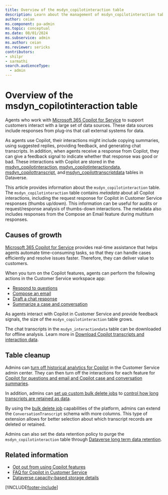 ```yaml
---
title: Overview of the msdyn_copilotinteraction table 
description: Learn about the management of msdyn_copilotinteraction table storage.
author: ceian
ms.component: pa-admin
ms.topic: conceptual
ms.date: 08/01/2024
ms.subservice: admin
ms.author: ceian
ms.reviewer: sericks
contributors:
- shilpr
- sarmathi
search.audienceType: 
  - admin
---
```


# Overview of the msdyn_copilotinteraction table 

Agents who work with [Microsoft 365 Copilot for Service](https://www.microsoft.com/microsoft-copilot/microsoft-copilot-for-service) to support customers interact with a large set of data sources. These data sources include responses from plug-ins that call external systems for data.

As agents use Copilot, their interactions might include copying summaries, using suggested replies, providing feedback, and generating chat transcripts. In addition, when agents receive a response from Copilot, they can give a feedback signal to indicate whether that response was good or bad. These interactions with Copilot are stored in the [msdyn_copilotinteraction](/dynamics365/customer-service/develop/reference/entities/msdyn_copilotinteraction), [msdyn_copilotinteractiondata](/dynamics365/customer-service/develop/reference/entities/msdyn_copilotinteractiondata), [msdyn_copilottranscript](/dynamics365/customer-service/develop/reference/entities/msdyn_copilottranscript), and [msdyn_copilottranscriptdata](/dynamics365/customer-service/develop/reference/entities/msdyn_copilottranscriptdata) tables in Dataverse.

This article provides information about the `msdyn_copilotinteraction` table. The `msdyn_copilotinteraction` table contains *metadata* about all Copilot interactions, including the request response for Copilot in Customer Service responses (thumbs up/down). This information can be useful for audits or request/response analysis of thumbs-down interactions. The metadata also includes responses from the Compose an Email feature during multiturn responses.

## Causes of growth

[Microsoft 365 Copilot for Service](https://www.microsoft.com/microsoft-copilot/microsoft-copilot-for-service) provides real-time assistance that helps agents automate time-consuming tasks, so that they can handle cases efficiently and resolve issues faster. Therefore, they can deliver value to customers.

When you turn on the Copilot features, agents can perform the following actions in the Customer Service workspace app:

- [Respond to questions](/dynamics365/customer-service/administer/copilot-enable-help-pane#enable-ask-a-question)
- [Compose an email](/dynamics365/customer-service/administer/copilot-email-enable)
- [Draft a chat response](/dynamics365/customer-service/administer/copilot-enable-help-pane#enable-draft-a-response-preview)
- [Summarize a case and conversation](/dynamics365/customer-service/administer/copilot-enable-summary)

As agents interact with Copilot in Customer Service and provide feedback signals, the size of the `msdyn_copilotinteraction` table grows.

The chat transcripts in the `msdyn_interactiondata` table can be downloaded for offline analysis. Learn more in [Download Copilot transcripts and interaction data](/dynamics365/customer-service/develop/download-copilot-transcript-data).

## Table cleanup

Admins can [turn off historical analytics for Copilot](/dynamics365/customer-service/administer/configure-cs-historical-analytics-csh#enable-historical-analytics-for-copilot) in the Customer Service admin center. They can then turn off the interactions for each feature for [Copilot for questions and email and Copilot case and conversation summaries](/dynamics365/customer-service/administer/configure-copilot-features#opt-out-from-using-copilot-features).

In addition, admins can [set up custom bulk delete jobs](/microsoft-copilot-studio/analytics-sessions-transcripts#create-a-new-bulk-delete-job) to [control how long transcripts are retained as data](/microsoft-copilot-studio/analytics-sessions-transcripts#change-the-default-retention-period).

By using the [bulk delete job](/microsoft-copilot-studio/analytics-sessions-transcripts#create-a-new-bulk-delete-job) capabilities of the platform, admins can extend the `ConversationTranscript` schema with more columns. This type of extension allows for better selection about which transcript records are deleted or retained.

Admins can also set the data retention policy to purge the `msdyn_copilotinteraction` table through [Dataverse long term data retention](/power-apps/maker/data-platform/data-retention-overview).

## Related information

- [Opt out from using Copilot features](/dynamics365/customer-service/administer/configure-copilot-features#opt-out-from-using-copilot-features)
- [FAQ for Copilot in Customer Service](/dynamics365/customer-service/administer/faq-copilot-features)
- [Dataverse capacity-based storage details](capacity-storage.md)

[!INCLUDE[footer-include](../includes/footer-banner.md)]
